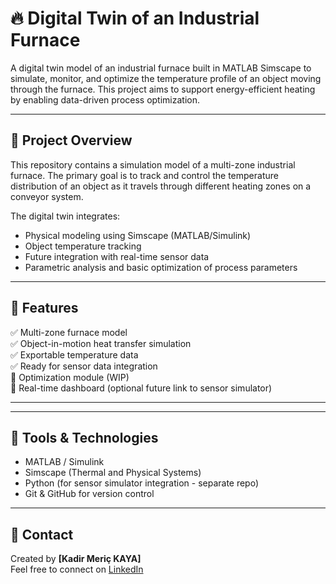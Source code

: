 # 🔥 Digital Twin of an Industrial Furnace

A digital twin model of an industrial furnace built in MATLAB Simscape to simulate, monitor, and optimize the temperature profile of an object moving through the furnace. This project aims to support energy-efficient heating by enabling data-driven process optimization.

---

## 📌 Project Overview

This repository contains a simulation model of a multi-zone industrial furnace. The primary goal is to track and control the temperature distribution of an object as it travels through different heating zones on a conveyor system.

The digital twin integrates:
- Physical modeling using Simscape (MATLAB/Simulink)
- Object temperature tracking
- Future integration with real-time sensor data
- Parametric analysis and basic optimization of process parameters

---

## 🧱 Features

✅ Multi-zone furnace model  
✅ Object-in-motion heat transfer simulation  
✅ Exportable temperature data  
✅ Ready for sensor data integration  
🚧 Optimization module (WIP)  
🚧 Real-time dashboard (optional future link to sensor simulator)

---

---

## 🧰 Tools & Technologies

- MATLAB / Simulink
- Simscape (Thermal and Physical Systems)
- Python (for sensor simulator integration - separate repo)
- Git & GitHub for version control

---

## 📧 Contact

Created by **[Kadir Meriç KAYA]**  
Feel free to connect on [LinkedIn](www.linkedin.com/in/kadir-meriç-kaya22)


